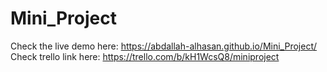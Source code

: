 # Mini_Project 
Check the live demo here: https://abdallah-alhasan.github.io/Mini_Project/ <br>
Check trello link here: https://trello.com/b/kH1WcsQ8/miniproject
